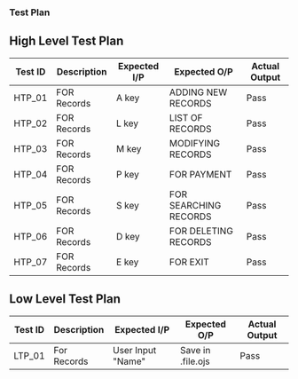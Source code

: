 ### Test Plan

## High Level Test Plan
|Test ID |Description |Expected I/P |Expected O/P |Actual Output |
|---|---|---|---|---|
|HTP_01 |FOR Records |A key |ADDING NEW RECORDS |Pass |
|HTP_02 |FOR Records |L key |LIST OF RECORDS |Pass |
|HTP_03 |FOR Records |M key |MODIFYING RECORDS |Pass |
|HTP_04 |FOR Records |P key |FOR PAYMENT |Pass |
|HTP_05 |FOR Records |S key |FOR SEARCHING RECORDS |Pass |
|HTP_06 |FOR Records |D key |FOR DELETING RECORDS |Pass |
|HTP_07 |FOR Records |E key |FOR EXIT |Pass |

## Low Level Test Plan
|Test ID |Description |Expected I/P |Expected O/P |Actual Output |
|---|---|---|---|---|
|LTP_01 |For Records |User Input "Name" |Save in .file.ojs |Pass |